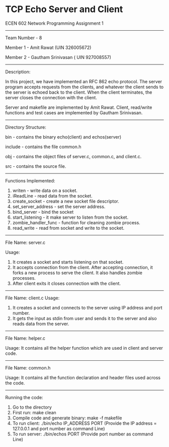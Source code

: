 
# TCP Echo Server and Client


ECEN 602 Network Programming Assignment 1

-------------------------------------------------------------------------------------------------------------------------

Team Number - 8

Member 1 - Amit Rawat (UIN 326005672)

Member 2 - Gautham Srinivasan ( UIN 927008557)

------------------------------------------------------------------------------------------------------------------------
Description:

In this project, we have implemented an RFC 862 echo protocol. The server program accepts requests from the clients, and whatever the client sends to the server is echoed back to the client. When the client terminates, the server closes the connection with the client.

Server and makefile are implemented by Amit Rawat.
Client, read/write functions and test cases are implemented by Gautham Srinivasan.

--------------------------------------------------------------------------------------------------------------------------
Directory Structure:

bin - contains the binary echo(client) and echos(server)

include - contains the file common.h

obj - contains the object files of server.c, common.c, and client.c.

src - contains the source file.

--------------------------------------------------------------------------------------------------------------------------
Functions Implemented:
1) writen - write data on a socket.
2) iReadLine - read data from the socket.
3) create_socket - create a new socket file descriptor.
4) set_server_address - set the server address.
5) bind_server - bind the socket
6) start_listening - it make server to listen from the socket.
7) zombie_handler_func - function for cleaning zombie process.
8) read_write - read from socket and write to the socket.

--------------------------------------------------------------------------------------------------------------------------
File Name: server.c

Usage:
1) It creates a socket and starts listening on that socket.
2) It accepts connection from the client. After accepting connection, it forks a new process to serve the client. It also handles zombie processes.
3) After client exits it closes connection with the client.
---------------------------------------------------------------------------------------------------------------------------
File Name: client.c
Usage:
1) It creates a socket and connects to the server using IP address and port number.
2) It gets the input as stdin from user and sends it to the server and also reads data from the server.


---------------------------------------------------------------------------------------------------------------------------
File Name: helper.c

Usage: It contains all the helper function which are used in client and server code.

---------------------------------------------------------------------------------------------------------------------------
File Name: common.h

Usage: It contains all the function declaration and header files used across the code.

--------------------------------------------------------------------------------------------------------------------------
Running the code:
1. Go to the directory
2. First run: make clean
3. Compile code and generate binary: make -f makefile
4. To run client: ./bin/echo IP_ADDRESS PORT        (Provide the IP address = 127.0.0.1 and port number as command Line)
5. To run server: ./bin/echos PORT                  (Provide port number as command Line)



